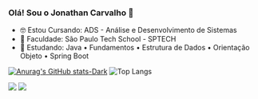 ### Olá! Sou o Jonathan Carvalho 👋

- 🤓 Estou Cursando: ADS - Análise e Desenvolvimento de Sistemas
- 🏫 Faculdade: São Paulo Tech School - SPTECH
- 🌱 Estudando: Java • Fundamentos • Estrutura de Dados • Orientação Objeto • Spring Boot




[![Anurag's GitHub stats-Dark](https://github-readme-stats.vercel.app/api?username=JonathanCarvalho39&show_icons=true&theme=dark#gh-dark-mode-only)](https://github.com/anuraghazra/github-readme-stats#gh-dark-mode-only)
![Top Langs](https://github-readme-stats.vercel.app/api/top-langs/?username=anuraghazra&layout=donut&theme=dark)



<div>
  <a href = "mailto:jonathanaparecido80@gmail.com"><img src="https://img.shields.io/badge/Gmail-D14836?style=for-the-badge&logo=gmail&logoColor=white" tatget = "_blank"></a>
    <a href = "www.linkedin.com/in/jonathan-carvalho-697bb921b"><img src="https://img.shields.io/badge/LinkedIn-0077B5?style=for-the-badge&logo=linkedin&logoColor=white" tatget = "_blank"></a>
</div>
